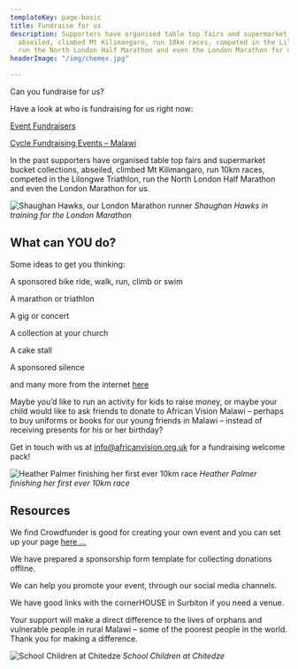 ```yaml
---
templateKey: page-basic
title: Fundraise for us
description: Supporters have organised table top fairs and supermarket bucket collections,
  abseiled, climbed Mt Kilimangaro, run 10km races, competed in the Lilongwe Triathlon,
  run the North London Half Marathon and even the London Marathon for us
headerImage: "/img/chemex.jpg"

---
```

Can you fundraise for us?

Have a look at who is fundraising for us right now:

[Event Fundraisers](https://africanvisionmalawi.charitycheckout.co.uk/profile)

[Cycle Fundraising Events – Malawi](https://www.givey.com/avm)

In the past supporters have organised table top fairs and supermarket bucket collections, abseiled, climbed Mt Kilimangaro, run 10km races, competed in the Lilongwe Triathlon, run the North London Half Marathon and even the London Marathon for us.

![Shaughan Hawks, our London Marathon runner](/img/fundraise/IMG-20160320-WA0007.jpg "Shaughan Hawks, our London Marathon runner")
_Shaughan Hawks in training for the London Marathon_

## What can YOU do?

Some ideas to get you thinking:

A sponsored bike ride, walk, run, climb or swim

A marathon or triathlon

A gig or concert

A collection at your church

A cake stall

A sponsored silence

and many more from the internet [here](https://www.gapyear.com/articles/90420/a-to-z-of-fundraising-ideas)

Maybe you’d like to run an activity for kids to raise money, or maybe your child would like to ask friends to donate to African Vision Malawi – perhaps to buy uniforms or books for our young friends in Malawi – instead of receiving presents for his or her birthday?

Get in touch with us at [info@africanvision.org.uk](mailto:info@africanvision.org.uk ) for a fundraising welcome pack!

![Heather Palmer finishing her first ever 10km race](/img/fundraise/Heather-running.jpg "Heather Palmer finishing her first ever 10km race")
_Heather Palmer finishing her first ever 10km race_

## Resources

We find Crowdfunder is good for creating your own event and you can set up your page [here ...](https://www.crowdfunder.co.uk/apf/step/basics/7nPGOrqW)

We have prepared a sponsorship form template for collecting donations offline.

We can help you promote your event, through our social media channels.

We have good links with the cornerHOUSE in Surbiton if you need a venue.

Your support will make a direct difference to the lives of orphans and vulnerable people in rural Malawi – some of the poorest people in the world. Thank you for making a difference.

![School Children at Chitedze](/Users/nigelbunner/Sites/git/avm-site/static/img/fundraise/Chitedze-4.jpg "School Children at Chitedze")
_School Children at Chitedze_